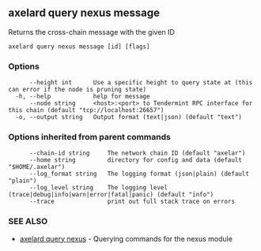 ## axelard query nexus message

Returns the cross-chain message with the given ID

```
axelard query nexus message [id] [flags]
```

### Options

```
      --height int      Use a specific height to query state at (this can error if the node is pruning state)
  -h, --help            help for message
      --node string     <host>:<port> to Tendermint RPC interface for this chain (default "tcp://localhost:26657")
  -o, --output string   Output format (text|json) (default "text")
```

### Options inherited from parent commands

```
      --chain-id string     The network chain ID (default "axelar")
      --home string         directory for config and data (default "$HOME/.axelar")
      --log_format string   The logging format (json|plain) (default "plain")
      --log_level string    The logging level (trace|debug|info|warn|error|fatal|panic) (default "info")
      --trace               print out full stack trace on errors
```

### SEE ALSO

* [axelard query nexus](axelard_query_nexus.md)	 - Querying commands for the nexus module

